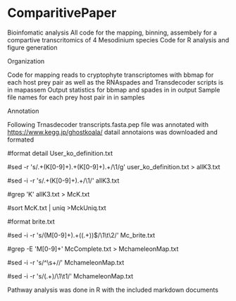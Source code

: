 # ComparitivePaper
Bioinfomatic analysis 
All code for the mapping, binning, assembely for a compartive transcritomics of 4 Mesodinium species
Code for R analysis and figure generation

Organization

Code for mapping reads to cryptophyte transcriptomes with bbmap for each host prey pair as well as the RNAspades and Transdecoder scripts is in mapassem
Output statistics for bbmap and spades in in output
Sample file names for each prey host pair in in samples

Annotation

Following Trnasdecoder transcripts.fasta.pep file was annotated with https://www.kegg.jp/ghostkoala/
datail annotaions was downloaded and formated 

#format detail User_ko_definition.txt

#sed -r 's/.+(K[0-9]+).+(K[0-9]+).+/\1/g' user_ko_definition.txt > allK3.txt

#sed -i -r 's/.+(K[0-9]+).+/\1/' allK3.txt

#grep 'K' allK3.txt > McK.txt

#sort McK.txt | uniq >MckUniq.txt

#format brite.txt

#sed -i -r 's/(M[0-9]+).+(\(.+\))$/\1\t\2/' Mc_brite.txt

#grep -E 'M[0-9]+' McComplete.txt > MchameleonMap.txt

#sed -i -r 's/^\s+//' MchameleonMap.txt

#sed -i -r 's/(.+)/\1\t1/' MchameleonMap.txt

Pathway analysis was done in R with the included markdown documents
